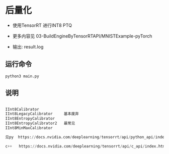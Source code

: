 # 后量化  

+ 使用TensorRT 进行INT8 PTQ  

+ 更多内容见 03-BuildEngineByTensorRTAPI/MNISTExample-pyTorch

+ 输出: result.log

## 运行命令    

```shell
python3 main.py
```

## 说明  
```python 

IInt8Calibrator
IInt8LegacyCalibrator     基本废弃 
IInt8EntropyCalibrator
IInt8EntropyCalibrator2   最常见  
IInt8MinMaxCalibrator

见py  https://docs.nvidia.com/deeplearning/tensorrt/api/python_api/index.html  

c++   https://docs.nvidia.com/deeplearning/tensorrt/api/c_api/index.html

```